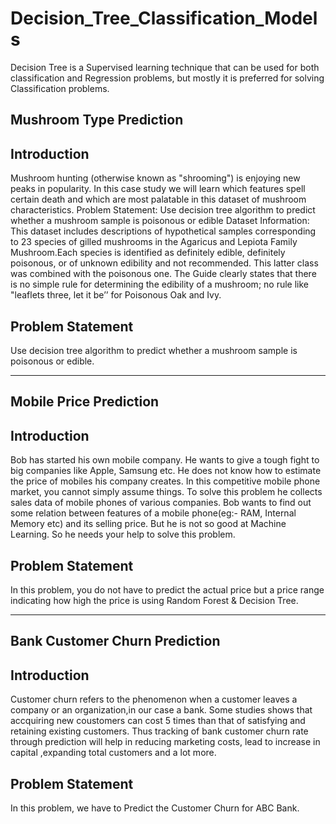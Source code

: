 # Decision_Tree_Classification_Models
Decision Tree is a Supervised learning technique that can be used for both classification and Regression problems, but mostly it is preferred for solving Classification problems.

## Mushroom Type Prediction

## Introduction

Mushroom hunting (otherwise known as "shrooming") is enjoying new peaks in popularity. In this case study we will learn which features spell certain death and which are most palatable in this dataset of mushroom characteristics. Problem Statement: Use decision tree algorithm to predict whether a mushroom sample is poisonous or edible Dataset Information: This dataset includes descriptions of hypothetical samples corresponding to 23 species of gilled mushrooms in the Agaricus and Lepiota Family Mushroom.Each species is identified as definitely edible, definitely poisonous, or of unknown edibility and not recommended. This latter class was combined with the poisonous one. The Guide clearly states that there is no simple rule for determining the edibility of a mushroom; no rule like "leaflets three, let it be’’ for Poisonous Oak and Ivy.

## Problem Statement

Use decision tree algorithm to predict whether a mushroom sample is poisonous or edible.

-----------------------------------------------------------------------------------------------------------------------------------------------------------------------

## Mobile Price Prediction

## Introduction

Bob has started his own mobile company. He wants to give a tough fight to big companies like Apple, Samsung etc. He does not know how to estimate the price of mobiles his company creates. In this competitive mobile phone market, you cannot simply assume things. To solve this problem he collects sales data of mobile phones of various companies. Bob wants to find out some relation between features of a mobile phone(eg:- RAM, Internal Memory etc) and its selling price. But he is not so good at Machine Learning. So he needs your help to solve this problem.

## Problem Statement

In this problem, you do not have to predict the actual price but a price range indicating how high the price is using Random Forest & Decision Tree.

-----------------------------------------------------------------------------------------------------------------------------------------------------------------------

## Bank Customer Churn Prediction

## Introduction

Customer churn refers to the phenomenon when a customer leaves a company or an organization,in our case a bank. Some studies shows that accquiring new coustomers can cost 5 times than that of satisfying and retaining existing customers. Thus tracking of bank customer churn rate through prediction will help in reducing marketing costs, lead to increase in capital ,expanding total customers and a lot more.

## Problem Statement

In this problem, we have to Predict the Customer Churn for ABC Bank.






















